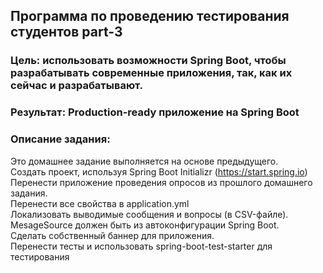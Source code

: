 ## Программа по проведению тестирования студентов part-3
### Цель: использовать возможности Spring Boot, чтобы разрабатывать современные приложения, так, как их сейчас и разрабатывают.
### Результат: Production-ready приложение на Spring Boot
### Описание задания:
Это домашнее задание выполняется на основе предыдущего.  
Создать проект, используя Spring Boot Initializr (https://start.spring.io)  
Перенести приложение проведения опросов из прошлого домашнего задания.  
Перенести все свойства в application.yml  
Локализовать выводимые сообщения и вопросы (в CSV-файле). MesageSource должен быть из автоконфигурации Spring Boot.  
Сделать собственный баннер для приложения.  
Перенести тесты и использовать spring-boot-test-starter для тестирования  
